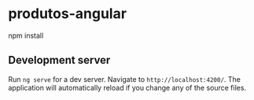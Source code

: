 # produtos-angular

npm install

## Development server

Run `ng serve` for a dev server. Navigate to `http://localhost:4200/`. The application will automatically reload if you change any of the source files.
